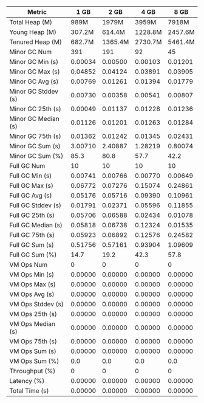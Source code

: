 | Metric | 1 GB | 2 GB | 4 GB | 8 GB |
|------|----|----|----|----|
| Total Heap (M) | 989M | 1979M | 3959M | 7918M |
| Young Heap (M) | 307.2M | 614.4M | 1228.8M | 2457.6M |
| Tenured Heap (M) | 682.7M | 1365.4M | 2730.7M | 5461.4M |
| Minor GC Num | 391 | 191 | 92 | 45 |
| Minor GC Min (s) | 0.00034 | 0.00500 | 0.00103 | 0.01201 |
| Minor GC Max (s) | 0.04852 | 0.04124 | 0.03891 | 0.03905 |
| Minor GC Avg (s) | 0.00769 | 0.01261 | 0.01394 | 0.01779 |
| Minor GC Stddev (s) | 0.00730 | 0.00358 | 0.00541 | 0.00807 |
| Minor GC 25th (s) | 0.00049 | 0.01137 | 0.01228 | 0.01236 |
| Minor GC Median (s) | 0.01126 | 0.01201 | 0.01263 | 0.01284 |
| Minor GC 75th (s) | 0.01362 | 0.01242 | 0.01345 | 0.02431 |
| Minor GC Sum (s) | 3.00710 | 2.40887 | 1.28219 | 0.80074 |
| Minor GC Sum (%) | 85.3 | 80.8 | 57.7 | 42.2 |
| Full GC Num | 10 | 10 | 10 | 10 |
| Full GC Min (s) | 0.00741 | 0.00766 | 0.00770 | 0.00649 |
| Full GC Max (s) | 0.06772 | 0.07276 | 0.15074 | 0.24861 |
| Full GC Avg (s) | 0.05176 | 0.05716 | 0.09390 | 0.10961 |
| Full GC Stddev (s) | 0.01791 | 0.02371 | 0.05596 | 0.11855 |
| Full GC 25th (s) | 0.05706 | 0.06588 | 0.02434 | 0.01078 |
| Full GC Median (s) | 0.05818 | 0.06738 | 0.12324 | 0.01535 |
| Full GC 75th (s) | 0.05923 | 0.06892 | 0.12576 | 0.24582 |
| Full GC Sum (s) | 0.51756 | 0.57161 | 0.93904 | 1.09609 |
| Full GC Sum (%) | 14.7 | 19.2 | 42.3 | 57.8 |
| VM Ops Num | 0 | 0 | 0 | 0 |
| VM Ops Min (s) | 0.00000 | 0.00000 | 0.00000 | 0.00000 |
| VM Ops Max (s) | 0.00000 | 0.00000 | 0.00000 | 0.00000 |
| VM Ops Avg (s) | 0.00000 | 0.00000 | 0.00000 | 0.00000 |
| VM Ops Stddev (s) | 0.00000 | 0.00000 | 0.00000 | 0.00000 |
| VM Ops 25th (s) | 0.00000 | 0.00000 | 0.00000 | 0.00000 |
| VM Ops Median (s) | 0.00000 | 0.00000 | 0.00000 | 0.00000 |
| VM Ops 75th (s) | 0.00000 | 0.00000 | 0.00000 | 0.00000 |
| VM Ops Sum (s) | 0.00000 | 0.00000 | 0.00000 | 0.00000 |
| VM Ops Sum (%) | 0.0 | 0.0 | 0.0 | 0.0 |
| Throughput (%) | 0 | 0 | 0 | 0 |
| Latency (%) | 0.00000 | 0.00000 | 0.00000 | 0.00000 |
| Total Time (s) | 0.00000 | 0.00000 | 0.00000 | 0.00000 |
